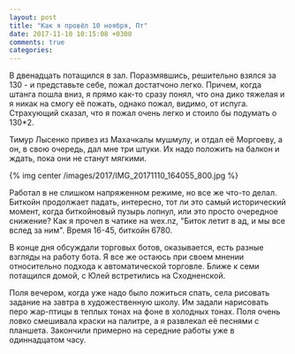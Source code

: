 ```yaml
---
layout: post
title: "Как я провёл 10 ноября, Пт"
date: 2017-11-10 10:15:08 +0300
comments: true
categories: 
---
```


В двенадцать потащился в зал. Поразмявшись, решительно взялся за 130 - и представьте себе, пожал достатчоно легко. Причем, когда штанга пошла вниз, я прямо как-то сразу понял, что она дико тяжелая и я никак на смогу её пожать, однако пожал, видимо, от испуга. Страхующий сказал, что я пожал очень легко и стоило бы подумать о 130\*2.

Тимур Лысенко привез из Махачкалы мушмулу, и отдал её Моргоеву, а он, в свою очередь, дал мне три штуки. Их надо положить на балкон и ждать, пока они не станут мягкими.

{% img center /images/2017/IMG_20171110_164055_800.jpg %}

Работал в не слишком напряженном режиме, но все же что-то делал. Биткойн продолжает падать, интересно, тот ли это самый исторический момент, когда биткойновый пузырь лопнул, или это просто очередное снижение? Как я прочел в чатике на wex.nz, "Биток летит в ад, и мы все вслед за ним". Время 16-45, биткойн 6780.

В конце дня обсуждали торговых ботов, оказывается, есть разные взгляды на работу бота. Я все же остаюсь при своем мнении относительно подхода к автоматической торговле. Ближе к семи потащился домой, с Юлей встретились на Сходненской.

Поля вечером, когда уже надо было ложиться спать, села рисовать задание на завтра в художественную школу. Им задали нарисовать перо жар-птицы в теплых тонах на фоне в холодных тонах. Поля очень ловко смешивала краски на палитре, а я развлекал её песнями с планшета. Закончили примерно на середние работы уже в одиннадцатом часу.